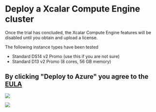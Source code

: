 # Deploy a Xcalar Compute Engine cluster
Once the trial has concluded, the Xcalar Compute Engine features will be disabled until you obtain and upload a license.

The following instance types have been tested

- Standard DS14 v2 Promo (use this if you are not sure)
- Standard D13 v2 Promo (8 cores, 56 GB memory)

## By clicking "Deploy to Azure" you agree to the [EULA](LICENSE.md)

<a href="https://portal.azure.com/#create/Microsoft.Template/uri/https%3A%2F%2Fraw.githubusercontent.com%2Fxcalar-inc%2Fazure-arm-cluster%2Fmaster%2Fazuredeploy.json"
    target="_blank">
    <img src="http://azuredeploy.net/deploybutton.png" />
</a>

<a href="http://armviz.io/#/?load=https%3A%2F%2Fraw.githubusercontent.com%2Fxcalar-inc%2Fazure-arm-cluster%2Fmaster%2Fazuredeploy.json"
    target="_blank">
    <img src="http://armviz.io/visualizebutton.png"/>
</a>


